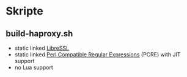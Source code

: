 # Skripte

## build-haproxy.sh

* static linked [LibreSSL]
* static linked [Perl Compatible Regular Expressions] \(PCRE\) with JIT support
* no Lua support



[LibreSSL]: http://www.libressl.org/
[Perl Compatible Regular Expressions]: http://www.pcre.org/
